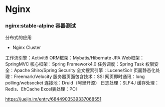 <!--
 * @Descripttion: 
 * @version: 
 * @Author: WangShuaibing
 * @Date: 2020-09-27 09:26:23
 * @LastEditors: WangShuaibing
 * @LastEditTime: 2020-12-17 14:08:48
-->
# Nginx


### nginx:stable-alpine 容器测试






分布式的应用
- Nginx Cluster





工作流引擎：Activiti5
ORM框架：Mybatis/Hibernate JPA
Web框架：SpringMVC
核心框架：Spring Framework4.0
任务调度：Spring Task
权限安全：Apache Shiro/Spring Security
全文搜索引擎：Lucene/Solr
页面静态化处理：Freemark/Velocity
服务器页面包含技术：SSI
网页即时通讯：long polling/websocket
连接池：Druid（阿里开源）
日志处理：SLF4J
缓存处理：Redis、EhCache
Excel表处理：POI

https://juejin.im/entry/6844903539337068551